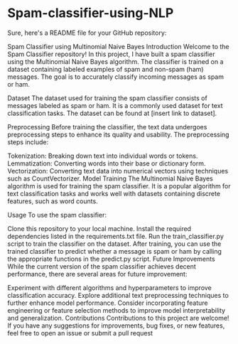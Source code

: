 # Spam-classifier-using-NLP

Sure, here's a README file for your GitHub repository:

Spam Classifier using Multinomial Naive Bayes
Introduction
Welcome to the Spam Classifier repository! In this project, I have built a spam classifier using the Multinomial Naive Bayes algorithm. The classifier is trained on a dataset containing labeled examples of spam and non-spam (ham) messages. The goal is to accurately classify incoming messages as spam or ham.

Dataset
The dataset used for training the spam classifier consists of messages labeled as spam or ham. It is a commonly used dataset for text classification tasks. The dataset can be found at [insert link to dataset].

Preprocessing
Before training the classifier, the text data undergoes preprocessing steps to enhance its quality and usability. The preprocessing steps include:

Tokenization: Breaking down text into individual words or tokens.
Lemmatization: Converting words into their base or dictionary form.
Vectorization: Converting text data into numerical vectors using techniques such as CountVectorizer.
Model Training
The Multinomial Naive Bayes algorithm is used for training the spam classifier. It is a popular algorithm for text classification tasks and works well with datasets containing discrete features, such as word counts.

Usage
To use the spam classifier:

Clone this repository to your local machine.
Install the required dependencies listed in the requirements.txt file.
Run the train_classifier.py script to train the classifier on the dataset.
After training, you can use the trained classifier to predict whether a message is spam or ham by calling the appropriate functions in the predict.py script.
Future Improvements
While the current version of the spam classifier achieves decent performance, there are several areas for future improvement:

Experiment with different algorithms and hyperparameters to improve classification accuracy.
Explore additional text preprocessing techniques to further enhance model performance.
Consider incorporating feature engineering or feature selection methods to improve model interpretability and generalization.
Contributions
Contributions to this project are welcome! If you have any suggestions for improvements, bug fixes, or new features, feel free to open an issue or submit a pull request
